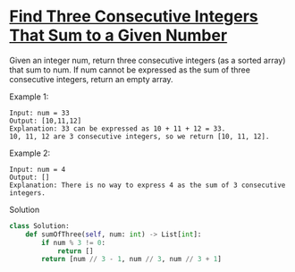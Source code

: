 # [Find Three Consecutive Integers That Sum to a Given Number](https://leetcode.com/problems/find-three-consecutive-integers-that-sum-to-a-given-number/description/)

Given an integer num, return three consecutive integers (as a sorted array) that sum to num. If num cannot be expressed 
as the sum of three consecutive integers, return an empty array.

Example 1:
```
Input: num = 33
Output: [10,11,12]
Explanation: 33 can be expressed as 10 + 11 + 12 = 33.
10, 11, 12 are 3 consecutive integers, so we return [10, 11, 12].
```
Example 2:
```
Input: num = 4
Output: []
Explanation: There is no way to express 4 as the sum of 3 consecutive integers.
```
Solution
```python
class Solution:
    def sumOfThree(self, num: int) -> List[int]:
        if num % 3 != 0:
            return []
        return [num // 3 - 1, num // 3, num // 3 + 1]
```